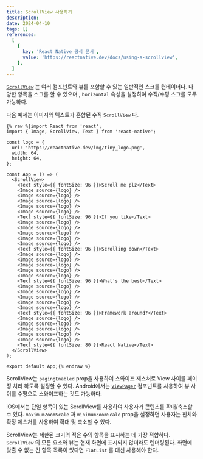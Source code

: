 ```yaml
---
title: ScrollView 사용하기
description:
date: 2024-04-10
tags: []
references:
  [
    {
      key: 'React Native 공식 문서',
      value: 'https://reactnative.dev/docs/using-a-scrollview',
    },
  ]
---
```


[`ScrollView`](https://reactnative.dev/docs/scrollview) 는 여러 컴포넌트와 뷰를 포함할 수 있는 일반적인 스크롤 컨테이너다. 다양한 항목을 스크롤 할 수 있으며 , `horizontal` 속성을 설정하여 수직/수평 스크롤 모두 가능하다.

다음 예제는 이미지와 텍스트가 혼합된 수직 `ScrollView` 다.

```tsx
{% raw %}import React from 'react';
import { Image, ScrollView, Text } from 'react-native';

const logo = {
  uri: 'https://reactnative.dev/img/tiny_logo.png',
  width: 64,
  height: 64,
};

const App = () => (
  <ScrollView>
    <Text style={{ fontSize: 96 }}>Scroll me plz</Text>
    <Image source={logo} />
    <Image source={logo} />
    <Image source={logo} />
    <Image source={logo} />
    <Image source={logo} />
    <Text style={{ fontSize: 96 }}>If you like</Text>
    <Image source={logo} />
    <Image source={logo} />
    <Image source={logo} />
    <Image source={logo} />
    <Image source={logo} />
    <Text style={{ fontSize: 96 }}>Scrolling down</Text>
    <Image source={logo} />
    <Image source={logo} />
    <Image source={logo} />
    <Image source={logo} />
    <Image source={logo} />
    <Text style={{ fontSize: 96 }}>What's the best</Text>
    <Image source={logo} />
    <Image source={logo} />
    <Image source={logo} />
    <Image source={logo} />
    <Image source={logo} />
    <Text style={{ fontSize: 96 }}>Framework around?</Text>
    <Image source={logo} />
    <Image source={logo} />
    <Image source={logo} />
    <Image source={logo} />
    <Image source={logo} />
    <Text style={{ fontSize: 80 }}>React Native</Text>
  </ScrollView>
);

export default App;{% endraw %}
```

ScrollView는 `pagingEnabled` prop을 사용하여 스와이프 제스처로 View 사이를 페이징 처리 하도록 설정할 수 있다. Android에서는 [`ViewPager`](https://github.com/react-native-community/react-native-viewpager) 컴포넌트를 사용하여 뷰 사이를 수평으로 스와이프하는 것도 가능하다.

iOS에서는 단일 항목이 있는 ScrollView를 사용하여 사용자가 콘텐츠를 확대/축소할 수 있다. `maximumZoomScale` 과 `minimumZoomScale` prop을 설정하면 사용자는 핀치와 확장 제스처를 사용하여 확대 및 축소할 수 있다.

ScrollView는 제한된 크기의 적은 수의 항목을 표시하는 데 가장 적합하다. `ScrollView` 의 모든 요소와 뷰는 현재 화면에 표시되지 않더라도 렌더링된다. 화면에 맞출 수 없는 긴 항목 목록이 있다면 `FlatList` 를 대신 사용해야 한다.
